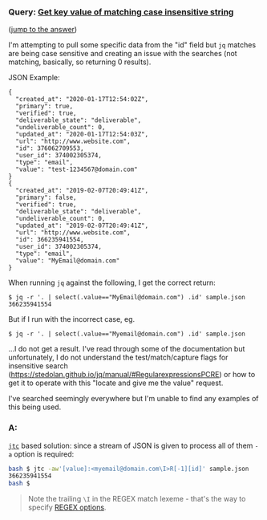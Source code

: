### Query: [Get key value of matching case insensitive string](https://stackoverflow.com/questions/59969841/jq-get-key-value-of-matching-case-insensitive-string)
([jump to the answer](https://github.com/ldn-softdev/stackoverflow-json/blob/master/lib/Get%20key%20value%20of%20matching%20case%20insensitive%20string.md#a))

I'm attempting to pull some specific data from the "id" field but `jq` matches are being case sensitive and creating an issue with the searches (not matching, basically, so returning 0 results).

JSON Example:

```
{
  "created_at": "2020-01-17T12:54:02Z",
  "primary": true,
  "verified": true,
  "deliverable_state": "deliverable",
  "undeliverable_count": 0,
  "updated_at": "2020-01-17T12:54:03Z",
  "url": "http://www.website.com",
  "id": 376062709553,
  "user_id": 374002305374,
  "type": "email",
  "value": "test-1234567@domain.com"
}
{
  "created_at": "2019-02-07T20:49:41Z",
  "primary": false,
  "verified": true,
  "deliverable_state": "deliverable",
  "undeliverable_count": 0,
  "updated_at": "2019-02-07T20:49:41Z",
  "url": "http://www.website.com",
  "id": 366235941554,
  "user_id": 374002305374,
  "type": "email",
  "value": "MyEmail@domain.com"
}
```

When running `jq` against the following, I get the correct return:

```
$ jq -r '. | select(.value=="MyEmail@domain.com") .id' sample.json
366235941554
```

But if I run with the incorrect case, eg.

```
$ jq -r '. | select(.value=="Myemail@domain.com") .id' sample.json
```

...I do not get a result.  I've read through some of the documentation but unfortunately, I do not understand the test/match/capture flags for insensitive search (https://stedolan.github.io/jq/manual/#RegularexpressionsPCRE) or how to get it to operate with this "locate and give me the value" request.

I've searched seemingly everywhere but I'm unable to find any examples of this being used.

### A:

[`jtc`](https://github.com/ldn-softdev/jtc) based solution: since a stream of JSON is given to process all of them `-a` option is
required:
```bash
bash $ jtc -aw'[value]:<myemail@domain.com\I>R[-1][id]' sample.json
366235941554
bash $ 
```
> Note the trailing `\I` in the REGEX match lexeme - that's the way to specify
[REGEX options](https://github.com/ldn-softdev/jtc/blob/master/User%20Guide.md#searching-json-with-re).

